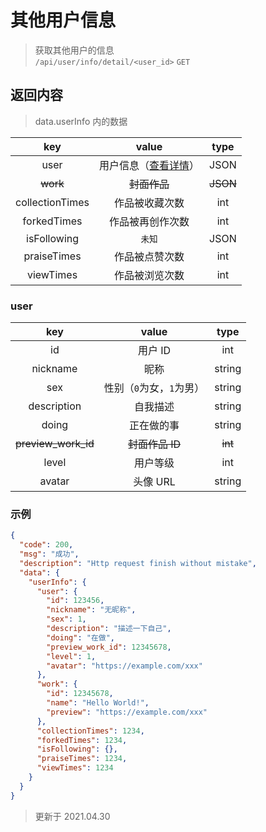 # 其他用户信息

> 获取其他用户的信息  
> `/api/user/info/detail/<user_id>` `GET`

## 返回内容

> data.userInfo 内的数据

|       key       |             value             |   type   |
| :-------------: | :---------------------------: | :------: |
|      user       | 用户信息（[查看详情](#user)） |   JSON   |
|    ~~work~~     |         ~~封面作品~~          | ~~JSON~~ |
| collectionTimes |        作品被收藏次数         |   int    |
|   forkedTimes   |       作品被再创作次数        |   int    |
|   isFollowing   |            `未知`             |   JSON   |
|   praiseTimes   |        作品被点赞次数         |   int    |
|    viewTimes    |        作品被浏览次数         |   int    |

### user

|         key         |          value           |  type   |
| :-----------------: | :----------------------: | :-----: |
|         id          |         用户 ID          |   int   |
|      nickname       |           昵称           | string  |
|         sex         | 性别（`0`为女，`1`为男） | string  |
|     description     |         自我描述         | string  |
|        doing        |        正在做的事        | string  |
| ~~preview_work_id~~ |     ~~封面作品 ID~~      | ~~int~~ |
|        level        |         用户等级         |   int   |
|       avatar        |         头像 URL         | string  |

### 示例

```json
{
  "code": 200,
  "msg": "成功",
  "description": "Http request finish without mistake",
  "data": {
    "userInfo": {
      "user": {
        "id": 123456,
        "nickname": "无昵称",
        "sex": 1,
        "description": "描述一下自己",
        "doing": "在做",
        "preview_work_id": 12345678,
        "level": 1,
        "avatar": "https://example.com/xxx"
      },
      "work": {
        "id": 12345678,
        "name": "Hello World!",
        "preview": "https://example.com/xxx"
      },
      "collectionTimes": 1234,
      "forkedTimes": 1234,
      "isFollowing": {},
      "praiseTimes": 1234,
      "viewTimes": 1234
    }
  }
}
```

> 更新于 2021.04.30

